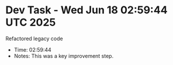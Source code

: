 # Dev Task - Wed Jun 18 02:59:44 UTC 2025
Refactored legacy code
- Time: 02:59:44
- Notes: This was a key improvement step.
